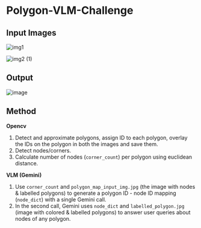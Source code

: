 # Polygon-VLM-Challenge

## Input Images
![img1](https://github.com/user-attachments/assets/ffe9296a-5986-4da2-9d8c-43303b1289ac)  

![img2 (1)](https://github.com/user-attachments/assets/8429e00d-5f5b-424b-8bef-74b1a86ec4fc)

## Output

![image](https://github.com/user-attachments/assets/431dd5e0-b06d-451a-ae5c-452f4c9e5ae6)

## Method

__Opencv__ 
1. Detect and approximate polygons, assign ID to each polygon, overlay the IDs on the polygon in both the images and save them. 
2. Detect nodes/corners.  
3. Calculate number of nodes (```corner_count```) per polygon using euclidean distance.

__VLM (Gemini)__
1. Use ```corner_count``` and ```polygon_map_input_img.jpg``` (the image with nodes & labelled polygons) to generate a polygon ID - node ID mapping (```node_dict```) with a single Gemini call.
2. In the second call, Gemini uses ```node_dict``` and ```labelled_polygon.jpg``` (image with colored & labelled polygons) to answer user queries about nodes of any polygon.

